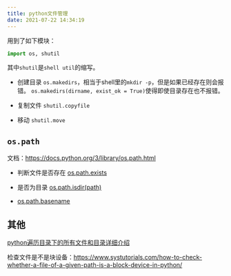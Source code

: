```yaml
---
title: python文件管理
date: 2021-07-22 14:34:19
---
```


用到了如下模块：

```py
import os, shutil
```

其中`shutil`是`shell util`的缩写。

- 创建目录
`os.makedirs`，相当于shell里的`mkdir -p`，但是如果已经存在则会报错。
`os.makedirs(dirname, exist_ok = True)`使得即使目录存在也不报错。

- 复制文件
`shutil.copyfile`

- 移动
`shutil.move`

## `os.path`

文档：<https://docs.python.org/3/library/os.path.html>

- 判断文件是否存在 [os.path.exists](https://docs.python.org/3/library/os.path.html#os.path.exists)

- 是否为目录 [os.path.isdir(path)](https://docs.python.org/3/library/os.path.html#os.path.isdir)

- [os.path.basename](https://docs.python.org/3/library/os.path.html#os.path.basename)

## 其他

[python遍历目录下的所有文件和目录详细介绍](https://blog.csdn.net/sinat_29957455/article/details/82778306)

检查文件是不是块设备：<https://www.systutorials.com/how-to-check-whether-a-file-of-a-given-path-is-a-block-device-in-python/>
